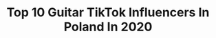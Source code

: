 ---
title: Top 10 Guitar TikTok Influencers In Poland In 2020
description: >-
  Find top guitar TikTok influencers in Poland in 2020. Most popular hashtags: #dlaciebie #foryou #dc #viral.
platform: TikTok
hits: 13
text_top: See the best TikTok influencers on inBeat.
text_bottom: inBeat has 13 TikTok influencers like this in Poland for you to connect with.
profiles:
  - username: "mrc0ffee"
    fullname: >-
      Filip Kawa
    bio: >-
      20 yo guitarist Ig: kawa_filip ⬆️ Sometimes funny ⬇️💰 Zbieram na mikrofon 🎙🎛
    location: "Poland"
    followers: 77500
    engagement: 1212
    commentsToLikes: 0.018682
    id: ck96265j1pcmv0j78ph0nylrw
    verified: false
    hashtags: "#gitara, #dc, #fy, #dlaciebie"
  - username: "diugcello"
    fullname: >-
      Janek Diug
    bio: >-
      🔥🔥🔥☝️Instagram & YouTube☝🔥🔥🔥
    location: "Poland"
    followers: 2900
    engagement: 1414
    commentsToLikes: 0.114606
    id: ckdbptee3bk2s0j239w7723dx
    verified: false
    hashtags: "#dlaciebie, #swietoniepodleg, #dc, #fyp"
  - username: "wolnvv"
    fullname: >-
      Wiktoria Wolny
    bio: >-
      𝖑𝖎𝖛𝖎𝖓𝖌 𝖒𝖞 𝖇𝖊𝖘𝖙 𝖑𝖎𝖋𝖊 😋 𝐓𝐓 : 𝐨𝐨𝐩𝐬𝐢𝐜𝐚𝐧𝐭𝐜𝐡𝐚𝐧𝐠𝐞
    location: "Poland"
    followers: 29200
    engagement: 2634
    commentsToLikes: 0.014425
    id: ck8nbff989oap0j78m2d09ve4
    verified: false
    hashtags: "#fyp, #1d, #louistomlinson, #tb"
  - username: "oliwia.myczkowska"
    fullname: >-
      Oliwia Myczkowska
    bio: >-
      instagram: @oliwia.myczkowska snapchat: modayaaaa
    location: "Poland"
    followers: 2373
    engagement: 1134
    commentsToLikes: 0.030170
    id: cka6iu15os1p00i78ty6aoq3b
    verified: false
    hashtags: "#poland, #viral, #cover, #dancechallenge"
  - username: "amela_k5"
    fullname: >-
      Dara
    bio: >-
      
    location: "Poland"
    followers: 20600
    engagement: 678
    commentsToLikes: 0.000000
    id: ck9ej7dna141v0j78nihqjwkt
    verified: false
    hashtags: "#gitar, #instrument, #tiktok, #guitar"
  - username: "tipypata"
    fullname: >-
      Dawid Pat Belfer Muz
    bio: >-
      Belfer, opiekun Diego. Gitary, Ukulele, Bas, Klawisze. Motocykle i Sąsiedzi.
    location: "Poland"
    followers: 80800
    engagement: 1203
    commentsToLikes: 0.041998
    id: ckauvu9c30xle0j23nav9hapf
    verified: false
    hashtags: "#tipypata, #zegnajrozumku, #duet, #covid"
  - username: "tojayoanna"
    fullname: >-
      Toja Yoanna
    bio: >-
      
    location: "Poland"
    followers: 53100
    engagement: 926
    commentsToLikes: 0.042227
    id: ck9ngg45ff67t0j78mggv6l3k
    verified: false
    hashtags: "#chamster, #hamster, #dance, #chomik"
  - username: "marrrlej"
    fullname: >-
      Marlenka Cudna
    bio: >-
      43k !! dziękuję ♡ Zapraszam na insta i stronę na fb marlejnails
    location: "Poland"
    followers: 43300
    engagement: 982
    commentsToLikes: 0.051563
    id: ck83zohe01m8b0j78ww6x9cs6
    verified: false
    hashtags: "#foryou, #dance, #tredny, #dlaciebie"
  - username: "xkaarax"
    fullname: >-
      Karolina
    bio: >-
      ig xkaarax 16 yes i'm listening gir snap - karolina0345
    location: "Poland"
    followers: 16900
    engagement: 1664
    commentsToLikes: 0.024250
    id: ck9a6xo4358vq0j78qwv2b21f
    verified: false
    hashtags: "#dlaciebie, #niez, #strajkkobiet, #fyp"
  - username: "adeel9308"
    fullname: >-
      Adeel Maqbool
    bio: >-
      Instagram adeel_956 X Zaobserwuj instagram X
    location: "Poland"
    followers: 8287
    engagement: 541
    commentsToLikes: 0.029902
    id: ck9v2rc8ymu6m0j789tfdl5k2
    verified: false
    hashtags: "#tiktok, #foryou, #pozna, #tiktokpoland"
---
